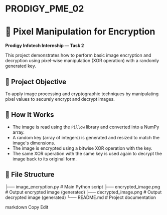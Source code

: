 # PRODIGY_PME_02
# 🔐 Pixel Manipulation for Encryption

**Prodigy Infotech Internship — Task 2**

This project demonstrates how to perform basic image encryption and decryption using pixel-wise manipulation (XOR operation) with a randomly generated key.

## 📌 Project Objective

To apply image processing and cryptographic techniques by manipulating pixel values to securely encrypt and decrypt images.

## 🧠 How It Works

- The image is read using the `Pillow` library and converted into a NumPy array.
- A random key (array of integers) is generated and resized to match the image's dimensions.
- The image is encrypted using a bitwise XOR operation with the key.
- The same XOR operation with the same key is used again to decrypt the image back to its original form.

## 📂 File Structure

├── image_encryption.py # Main Python script
├── encrypted_image.png # Output encrypted image (generated)
├── decrypted_image.png # Output decrypted image (generated)
└── README.md # Project documentation

markdown
Copy
Edit
